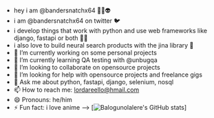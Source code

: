 
- hey i am @bandersnatchx64 🤖👾👽
- i am @bandersnatchx64 on twitter 🐦
- i develop things that work with python and use web frameworks like django, fastapi or both 🧑‍💻
- i also love to build neural search products with the jina library 🔎
- 🔭 I’m currently working on some personal projects
- 🌱 I’m currently learning QA testing with @unbugqa
- 👯 I’m looking to collaborate on opensource projects
- 🤔 I’m looking for help with opensource projects and freelance gigs
- 💬 Ask me about python, fastapi, django, selenium, nosql
- 📫 How to reach me: lordareello@hmail.com
- 😄 Pronouns: he/him
- ⚡ Fun fact: i love anime 
-->
[![Balogunolalere's GitHub stats](https://github-readme-stats.vercel.app/api?username=Balogunolalere)]
